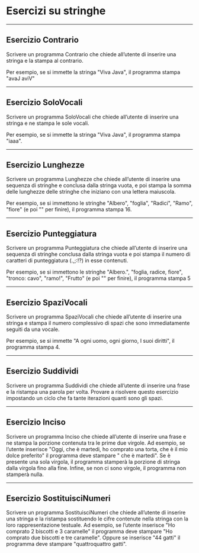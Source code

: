 # Esercizi su stringhe

---

## Esercizio Contrario

Scrivere un programma Contrario che chiede all’utente di inserire una stringa e la stampa al contrario. 

Per esempio, se si immette la stringa "Viva Java", il programma stampa "avaJ aviV"

---

## Esercizio SoloVocali

Scrivere un programma SoloVocali che chiede all’utente di inserire una stringa e ne stampa le sole vocali. 

Per esempio, se si immette la stringa "Viva Java", il programma stampa "iaaa".

---

## Esercizio Lunghezze

Scrivere un programma Lunghezze che chiede all’utente di inserire una sequenza di stringhe e conclusa dalla stringa vuota, e poi stampa la somma delle lunghezze delle stringhe che iniziano con una lettera maiuscola. 

Per esempio, se si immettono le stringhe "Albero", "foglia", "Radici",
"Ramo", "fiore" (e poi "" per finire), il programma stampa 16.

---

## Esercizio Punteggiatura

Scrivere un programma Punteggiatura che chiede all’utente di inserire una sequenza di stringhe conclusa dalla stringa vuota e poi stampa il numero di caratteri di punteggiatura (.,;:!?) in esse contenuti. 

Per esempio, se si immettono le stringhe "Albero.", "foglia, radice, fiore", "tronco: cavo", "ramo!", "Frutto" (e poi "" per finire), il programma stampa 5

---

## Esercizio SpaziVocali

Scrivere un programma SpaziVocali che chiede all’utente di inserire una stringa e stampa il numero complessivo di spazi che sono immediatamente seguiti da una vocale. 

Per esempio, se si immette "A ogni uomo, ogni giorno, I suoi diritti", il programma stampa 4.

---

## Esercizio Suddividi

Scrivere un programma Suddividi che chiede all’utente di inserire una frase e la ristampa
una parola per volta. Provare a risolvere questo esercizio impostando un ciclo che fa tante iterazioni
quanti sono gli spazi.

---

## Esercizio Inciso

Scrivere un programma Inciso che chiede all’utente di inserire una frase e ne stampa la
porzione contenuta tra le prime due virgole. Ad esempio, se l’utente inserisce "Oggi, che è martedi, ho comprato una torta, che è il mio dolce preferito" il programma deve stampare " che è martedi".
Se è presente una sola virgola, il programma stamperà la porzione di stringa dalla virgola fino alla fine.
Infine, se non ci sono virgole, il programma non stamperà nulla.

---

## Esercizio SostituisciNumeri

Scrivere un programma SostituisciNumeri che chiede all’utente di inserire una stringa e la ristampa sostituendo le cifre contenute nella stringa con la loro rappresentazione testuale. 
Ad esempio, se l’utente inserisce "Ho comprato 2 biscotti e 3 caramelle" il programma deve stampare "Ho comprato due biscotti e tre caramelle". Oppure se inserisce "44 gatti" il programma deve stampare "quattroquattro gatti".